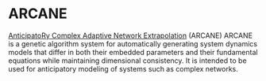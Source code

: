 # ARCANE
[AnticipatoRy Complex Adaptive Network Extrapolation](http://drmichaelnorth.github.io/ARCANE/ "AnticipatoRy Complex Adaptive Network Extrapolation Home Page") (ARCANE)
ARCANE is a genetic algorithm system for automatically generating system
dynamics models that differ in both their embedded parameters and their
fundamental equations while maintaining dimensional consistency. It is
intended to be used for anticipatory modeling of systems such as complex
networks.
